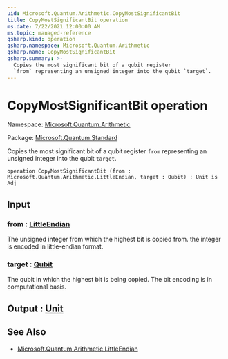 ```yaml
---
uid: Microsoft.Quantum.Arithmetic.CopyMostSignificantBit
title: CopyMostSignificantBit operation
ms.date: 7/22/2021 12:00:00 AM
ms.topic: managed-reference
qsharp.kind: operation
qsharp.namespace: Microsoft.Quantum.Arithmetic
qsharp.name: CopyMostSignificantBit
qsharp.summary: >-
  Copies the most significant bit of a qubit register
  `from` representing an unsigned integer into the qubit `target`.
---
```


# CopyMostSignificantBit operation

Namespace: [Microsoft.Quantum.Arithmetic](xref:Microsoft.Quantum.Arithmetic)

Package: [Microsoft.Quantum.Standard](https://nuget.org/packages/Microsoft.Quantum.Standard)


Copies the most significant bit of a qubit register`from` representing an unsigned integer into the qubit `target`.

```qsharp
operation CopyMostSignificantBit (from : Microsoft.Quantum.Arithmetic.LittleEndian, target : Qubit) : Unit is Adj
```


## Input

### from : [LittleEndian](xref:Microsoft.Quantum.Arithmetic.LittleEndian)

The unsigned integer from which the highest bit is copied from.the integer is encoded in little-endian format.


### target : [Qubit](xref:microsoft.quantum.qsharp.valueliterals#qubit-literals)

The qubit in which the highest bit is being copied. The bit encoding isin computational basis.



## Output : [Unit](xref:microsoft.quantum.qsharp.valueliterals#unit-literal)



## See Also

- [Microsoft.Quantum.Arithmetic.LittleEndian](xref:Microsoft.Quantum.Arithmetic.LittleEndian)